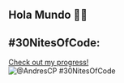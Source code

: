 ## Hola Mundo 🙋🏽


## #30NitesOfCode:
  [Check out my progress!](https://www.codedex.io/@AndresCP/30-nites-of-code)  
  ![@AndresCP #30NitesOfCode](https://www.codedex.io/api/petStatus?user=AndresCP)
